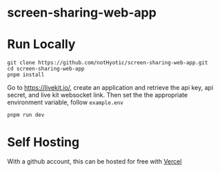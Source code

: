 # screen-sharing-web-app

# Run Locally
``` 
git clone https://github.com/notHyotic/screen-sharing-web-app.git
cd screen-sharing-web-app
pnpm install
```

Go to https://livekit.io/, create an application and retrieve the api key, api secret, and live kit websocket link. Then set the the appropriate environment variable, follow `example.env`


```
pnpm run dev
```

# Self Hosting
With a github account, this can be hosted for free with [Vercel](https://vercel.com/)